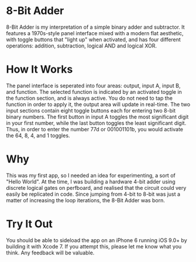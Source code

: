 # 8-Bit Adder

8-Bit Adder is my interpretation of a simple binary adder and subtractor. It features a 1970s-style panel interface mixed with a modern flat aesthetic, with toggle buttons that "light up" when activated, and has four different operations: addition, subtraction, logical AND and logical XOR.

# How It Works

The panel interface is seperated into four areas: output, input A, input B, and function. The selected function is indicated by an activated toggle in the function section, and is always active. You do not need to tap the function in order to apply it, the output area will update in real-time. The two input sections contain eight toggle buttons each for entering two 8-bit binary numbers. The first button in input A toggles the most significant digit in your first number, while the last button toggles the least significant digit. Thus, in order to enter the number 77d or 001001101b, you would activate the 64, 8, 4, and 1 toggles.

# Why

This was my first app, so I needed an idea for experimenting, a sort of "Hello World". At the time, I was building a hardware 4-bit adder using discrete logical gates on perfboard, and realised that the circuit could very easily be replicated in code. Since jumping from 4-bit to 8-bit was just a matter of increasing the loop iterations, the 8-Bit Adder was born.

# Try It Out

You should be able to sideload the app on an iPhone 6 running iOS 9.0+ by building it with Xcode 7. If you attempt this, please let me know what you think. Any feedback will be valuable.